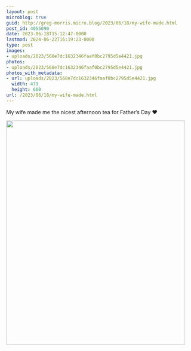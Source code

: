 ```yaml
---
layout: post
microblog: true
guid: http://greg-morris.micro.blog/2023/06/18/my-wife-made.html
post_id: 4055090
date: 2023-06-18T15:12:47-0000
lastmod: 2024-06-22T16:19:23-0000
type: post
images:
- uploads/2023/568e7dc1632346faaf0bc2795d5e4421.jpg
photos:
- uploads/2023/568e7dc1632346faaf0bc2795d5e4421.jpg
photos_with_metadata:
- url: uploads/2023/568e7dc1632346faaf0bc2795d5e4421.jpg
  width: 479
  height: 600
url: /2023/06/18/my-wife-made.html
---
```

My wife made me the nicest afternoon tea for Father’s Day ❤️

<img src="uploads/2023/568e7dc1632346faaf0bc2795d5e4421.jpg" width="479" height="600" alt="">
